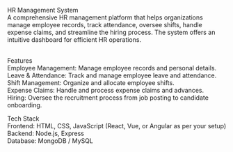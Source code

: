 HR Management System<br>
A comprehensive HR management platform that helps organizations manage employee records, track attendance, oversee shifts, handle expense claims, and streamline the hiring process. The system offers an intuitive dashboard for efficient HR operations.<br><br>

Features<br>
Employee Management: Manage employee records and personal details. <br>
Leave & Attendance: Track and manage employee leave and attendance.<br>
Shift Management: Organize and allocate employee shifts.<br>
Expense Claims: Handle and process expense claims and advances.<br>
Hiring: Oversee the recruitment process from job posting to candidate onboarding.<br>

Tech Stack <br>
Frontend: HTML, CSS, JavaScript (React, Vue, or Angular as per your setup)<br>
Backend: Node.js, Express <br>
Database: MongoDB / MySQL <br>
